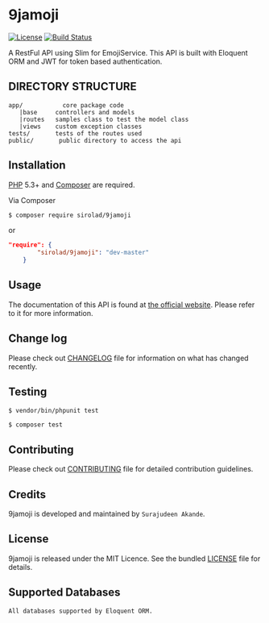 # 9jamoji
[![License](http://img.shields.io/:license-mit-blue.svg)](https://github.com/andela-sakande/PotatoORM/blob/master/LICENSE)
[![Build Status](https://travis-ci.org/andela-sakande/9jamoji.svg)](https://travis-ci.org/andela-sakande/9jamoji)

A RestFul API using S​lim​ for Emoji​Service. This API is built with Eloquent ORM and JWT for
token based authentication.

DIRECTORY STRUCTURE
-------------------

```
app/           core package code
   |base     controllers and models
   |routes   samples class to test the model class
   |views    custom exception classes
tests/       tests of the routes used
public/       public directory to access the api
```

## Installation

[PHP](https://php.net) 5.3+ and [Composer](https://getcomposer.org) are required.

Via Composer

``` bash
$ composer require sirolad/9jamoji
```
or
``` composer.json
"require": {
        "sirolad/9jamoji": "dev-master"
    }
```

## Usage

The documentation of this API is found at [the official website](https://9jamoji.herokuapp.com). Please refer to it for more information.



## Change log

Please check out [CHANGELOG](CHANGELOG.md) file for information on what has changed recently.

## Testing

``` bash
$ vendor/bin/phpunit test
```

``` composer
$ composer test
```

## Contributing

Please check out [CONTRIBUTING](CONTRIBUTING.md) file for detailed contribution guidelines.

## Credits

9jamoji is developed and maintained by `Surajudeen Akande`.

## License

9jamoji is released under the MIT Licence. See the bundled [LICENSE](LICENSE.md) file for details.

## Supported Databases

``` bash
All databases supported by Eloquent ORM.
```
